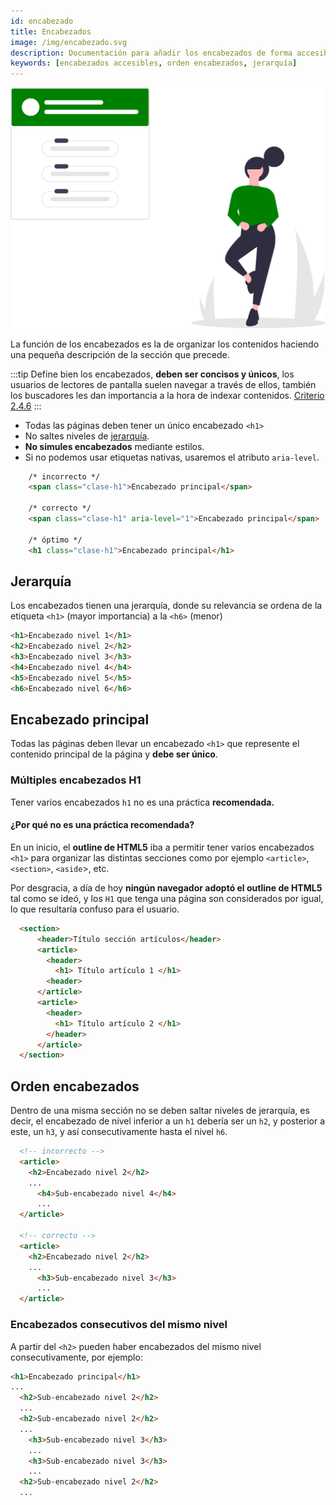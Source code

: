 ```yaml
---
id: encabezado
title: Encabezados
image: /img/encabezado.svg
description: Documentación para añadir los encabezados de forma accesible en la web
keywords: [encabezados accesibles, orden encabezados, jerarquía]
---
```


![img](/img/encabezado.svg)

La función de los encabezados es la de organizar los contenidos haciendo una pequeña descripción de la sección que precede.

:::tip
Define bien los encabezados, **deben ser concisos y únicos**, los usuarios de lectores de pantalla suelen navegar a través de ellos, también los buscadores les dan importancia a la hora de indexar contenidos. [Criterio 2.4.6](https://www.w3.org/WAI/WCAG22/Understanding/headings-and-labels.html)
:::

- Todas las páginas deben tener un único encabezado `<h1>`
- No saltes niveles de [jerarquía](#jerarquía). 
- **No simules encabezados** mediante estilos.
- Si no podemos usar etiquetas nativas, usaremos el atributo `aria-level`.
```html
    /* incorrecto */
    <span class="clase-h1">Encabezado principal</span>
    
    /* correcto */
    <span class="clase-h1" aria-level="1">Encabezado principal</span>

    /* óptimo */
    <h1 class="clase-h1">Encabezado principal</h1>
```

## Jerarquía

Los encabezados tienen una jerarquía, donde su relevancia se ordena de la etiqueta `<h1>` (mayor importancia) a la `<h6>` (menor)

```html
<h1>Encabezado nivel 1</h1>
<h2>Encabezado nivel 2</h2>
<h3>Encabezado nivel 3</h3>
<h4>Encabezado nivel 4</h4>
<h5>Encabezado nivel 5</h5>
<h6>Encabezado nivel 6</h6>
```

## Encabezado principal

Todas las páginas deben llevar un encabezado `<h1>` que represente el contenido principal de la página y **debe ser único**.

### Múltiples encabezados H1

Tener varios encabezados `h1` no es una práctica **recomendada.**

#### ¿Por qué no es una práctica recomendada?


En un inicio, el **outline de HTML5** iba a permitir tener varios encabezados `<h1>` para organizar las distintas secciones como por ejemplo `<article>`, `<section>`, `<aside`>, etc.

Por desgracia, a día de hoy **ningún navegador adoptó el outline de HTML5** tal como se ideó, y los `H1` que tenga una página son considerados por igual, lo que resultaría confuso para el usuario.


```html
  <section>
      <header>Título sección artículos</header>
      <article>
        <header>
          <h1> Título artículo 1 </h1>
        <header>
      </article>
      <article>
        <header>
          <h1> Título artículo 2 </h1>
        </header>
      </article>
  </section>
```

## Orden encabezados

Dentro de una misma sección no se deben saltar niveles de jerarquía, es decir, el encabezado de nivel inferior a un `h1` debería ser un `h2`, y posterior a este, un `h3`, y así consecutivamente hasta el nivel `h6`.

```html
  <!-- incorrecto -->
  <article>
    <h2>Encabezado nivel 2</h2>
    ...
      <h4>Sub-encabezado nivel 4</h4>
      ...
  </article>

  <!-- correcto -->
  <article>
    <h2>Encabezado nivel 2</h2>
    ...
      <h3>Sub-encabezado nivel 3</h3>
      ...
  </article>
```

### Encabezados consecutivos del mismo nivel

A partir del `<h2>` pueden haber encabezados del mismo nivel consecutivamente, por ejemplo:

```html
<h1>Encabezado principal</h1>
...
  <h2>Sub-encabezado nivel 2</h2>
  ...
  <h2>Sub-encabezado nivel 2</h2>
  ...
    <h3>Sub-encabezado nivel 3</h3>
    ...
    <h3>Sub-encabezado nivel 3</h3>
    ...
  <h2>Sub-encabezado nivel 2</h2>
  ...



